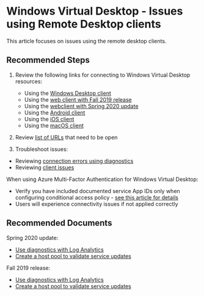 <properties
  pagetitle="Windows Virtual Desktop - Issues using Remote Desktop clients."
  service=""
  resource=""
  ms.author="evas"
  selfhelptype="Generic"
  supporttopicids="32625540"
  resourcetags=""
  productpesids="16582"
  cloudEnvironments="public, fairfax, usnat, ussec"
  articleid="9ee4f67f-d687-4668-944e-6c62314fe476"
  ownershipid="Windows_Virtual_Desktop" />

# Windows Virtual Desktop - Issues using Remote Desktop clients

This article focuses on issues using the remote desktop clients.

## **Recommended Steps**

1. Review the following links for connecting to Windows Virtual Desktop resources:

   * Using the [Windows Desktop client](https://docs.microsoft.com/azure/virtual-desktop/connect-windows-7-and-10)
   * Using the [web client with Fall 2019 release](https://docs.microsoft.com/azure/virtual-desktop/virtual-desktop-fall-2019/connect-web-2019)
   * Using the [webclient with Spring 2020 update](https://docs.microsoft.com/azure/virtual-desktop/connect-web)
   * Using the [Android client](https://docs.microsoft.com/azure/virtual-desktop/connect-android)
   * Using the [iOS client](https://docs.microsoft.com/azure/virtual-desktop/connect-ios)
   * Using the [macOS client](https://docs.microsoft.com/azure/virtual-desktop/connect-macos)

2. Review [list of URLs](https://docs.microsoft.com/azure/virtual-desktop/overview#supported-remote-desktop-clients) that need to be open

3. Troubleshoot issues:

  * Reviewing [connection errors using diagnostics](https://docs.microsoft.com/azure/virtual-desktop/diagnostics-role-service)
  * Reviewing [client issues](https://docs.microsoft.com/azure/virtual-desktop/troubleshoot-client)

When using Azure Multi-Factor Authentication for Windows Virtual Desktop:

* Verify you have included documented service App IDs only when configuring conditional access policy - [see this article for details](https://docs.microsoft.com/azure/virtual-desktop/set-up-mfa#create-a-conditional-access-policy)
* Users will experience connectivity issues if not applied correctly

## **Recommended Documents**

Spring 2020 update:
* [Use diagnostics with Log Analytics](https://docs.microsoft.com/azure/virtual-desktop/diagnostics-log-analytics)
* [Create a host pool to validate service updates](https://docs.microsoft.com/azure/virtual-desktop/create-validation-host-pool)

Fall 2019 release:
* [Use diagnostics with Log Analytics](https://docs.microsoft.com/azure/virtual-desktop/virtual-desktop-fall-2019/diagnostics-log-analytics-2019)
* [Create a host pool to validate service updates](https://docs.microsoft.com/azure/virtual-desktop/virtual-desktop-fall-2019/create-validation-host-pool-2019)
